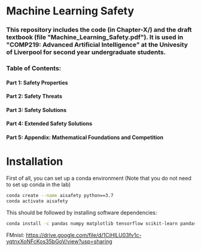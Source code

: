 # Machine Learning Safety

### This repository includes the code (in Chapter-X/) and the draft textbook (file "Machine_Learning_Safety.pdf"). It is used in "COMP219: Advanced Artificial Intelligence" at the Univesity of Liverpool for second year undergraduate students. 

### Table of Contents:  

#### Part 1: Safety Properties
#### Part 2: Safety Threats
#### Part 3: Safety Solutions
#### Part 4: Extended Safety Solutions
#### Part 5: Appendix: Mathematical Foundations and Competition


# Installation

First of all, you can set up a conda environment (Note that you do not need to set up conda in the lab)

```sh
conda create --name aisafety python==3.7
conda activate aisafety
```
This should be followed by installing software dependencies:
```sh
conda install -c pandas numpy matplotlib tensorflow scikit-learn pandas pytorch torchvision
```
FMnist: https://drive.google.com/file/d/1CiHlLU03fv1c-yqtnxXoNFcKos35bGoV/view?usp=sharing
